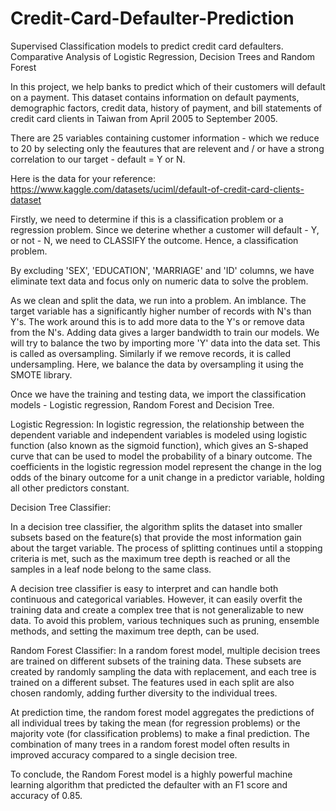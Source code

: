 # Credit-Card-Defaulter-Prediction
Supervised Classification models to predict credit card defaulters. Comparative Analysis of Logistic Regression, Decision Trees and Random Forest

In this project, we help banks to predict which of their customers will default on a payment. This dataset contains information on default payments, demographic factors, credit data, history of payment, and bill statements of credit card clients in Taiwan from April 2005 to September 2005.

There are 25 variables containing customer information - which we reduce to 20 by selecting only the feautures that are relevent and / or have a strong correlation to our target - default = Y or N. 

Here is the data for your reference: https://www.kaggle.com/datasets/uciml/default-of-credit-card-clients-dataset

Firstly, we need to determine if this is a classification problem or a regression problem. Since we  deterine whether a customer will default - Y, or not - N, we need to CLASSIFY the outcome. Hence, a classification problem. 

By excluding 'SEX', 'EDUCATION', 'MARRIAGE' and 'ID' columns, we have eliminate text data and focus only on numeric data to solve the problem. 

As we clean and split the data, we run into a problem. An imblance. The target variable has a significantly higher number of records with N's than Y's. 
The work around this is to add more data to the Y's or remove data from the N's. Adding data gives a larger bandwidth to train our models. 
We will try to balance the two by importing more 'Y' data into the data set. This is called as oversampling. Similarly if we remove records, it is called undersampling. Here, we balance the data by oversampling it using the SMOTE library.

Once we have the training and testing data, we import the classification models - Logistic regression, Random Forest and Decision Tree. 

Logistic Regression: 
In logistic regression, the relationship between the dependent variable and independent variables is modeled using logistic function (also known as the sigmoid function), which gives an S-shaped curve that can be used to model the probability of a binary outcome. The coefficients in the logistic regression model represent the change in the log odds of the binary outcome for a unit change in a predictor variable, holding all other predictors constant.

Decision Tree Classifier:

In a decision tree classifier, the algorithm splits the dataset into smaller subsets based on the feature(s) that provide the most information gain about the target variable. The process of splitting continues until a stopping criteria is met, such as the maximum tree depth is reached or all the samples in a leaf node belong to the same class.

A decision tree classifier is easy to interpret and can handle both continuous and categorical variables. However, it can easily overfit the training data and create a complex tree that is not generalizable to new data. To avoid this problem, various techniques such as pruning, ensemble methods, and setting the maximum tree depth, can be used.

Random Forest Classifier: 
In a random forest model, multiple decision trees are trained on different subsets of the training data. These subsets are created by randomly sampling the data with replacement, and each tree is trained on a different subset. The features used in each split are also chosen randomly, adding further diversity to the individual trees.

At prediction time, the random forest model aggregates the predictions of all individual trees by taking the mean (for regression problems) or the majority vote (for classification problems) to make a final prediction. The combination of many trees in a random forest model often results in improved accuracy compared to a single decision tree.


To conclude, the Random Forest model is a highly powerful machine learning algorithm that predicted the defaulter with an F1 score and accuracy of 0.85. 

